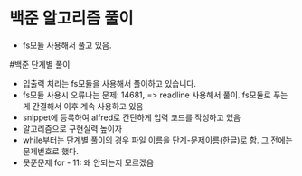 # 백준 알고리즘 풀이

- fs모듈 사용해서 풀고 있음.

#백준 단계별 풀이

- 입출력 처리는 fs모듈을 사용해서 풀이하고 있습니다.
- fs모듈 사용시 오류나는 문제: 14681,
  => readline 사용해서 풀이. fs모듈로 푸는게 간결해서 이후 계속 사용하고 있음
- snippet에 등록하여 alfred로 간단하게 입력 코드를 작성하고 있음
- 알고리즘으로 구현실력 높이자
- while부터는 단계별 풀이의 경우 파일 이름을 단계-문제이름(한글)로 함. 그 전에는 문제번호로 했다.
- 못푼문제 for - 11: 왜 안되는지 모르겠음 